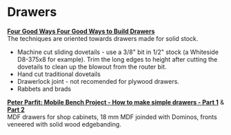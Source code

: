 # Drawers

**[Four Good Ways Four Good Ways to Build Drawers](https://www.popularwoodworking.com/wp-content/uploads/2009/02/MakingDrawers.pdf)**  
The techniques are oriented towards drawers made for solid stock.
* Machine cut sliding dovetails - use a 3/8" bit in 1/2" stock (a Whiteside D8-375x8 for example). Trim the long edges to height after cutting the dovetails to clean up the blowout from the router bit.
* Hand cut traditional dovetails
* Drawerlock joint - not recomended for plywood drawers.
* Rabbets and brads

**[Peter Parfit: Mobile Bench Project - How to make simple drawers - Part 1](https://www.youtube.com/watch?v=51LITWKTpNs)** & **[Part 2](https://www.youtube.com/watch?v=3H9HSf78iQ8)**  
MDF drawers for shop cabinets, 18 mm MDF joinded with Dominos, fronts veneered with solid wood edgebanding.
